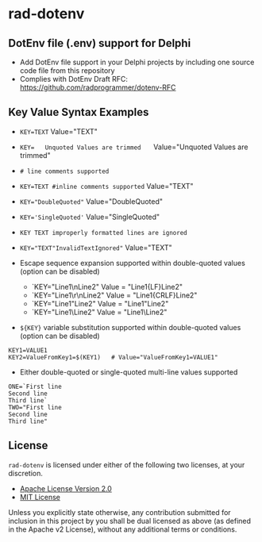 # rad-dotenv
## DotEnv file (.env) support for Delphi

- Add DotEnv file support in your Delphi projects by including one source code file from this repository
- Complies with DotEnv Draft RFC: https://github.com/radprogrammer/dotenv-RFC

## Key Value Syntax Examples
- `KEY=TEXT`  Value="TEXT"
- `KEY=   Unquoted Values are trimmed   `  Value="Unquoted Values are trimmed"
- `# line comments supported`
- `KEY=TEXT #inline comments supported`  Value="TEXT"
- `KEY="DoubleQuoted"`  Value="DoubleQuoted"
- `KEY='SingleQuoted'`  Value="SingleQuoted"
- `KEY TEXT improperly formatted lines are ignored`
- `KEY="TEXT"InvalidTextIgnored"`  Value="TEXT"

- Escape sequence expansion supported within double-quoted values (option can be disabled)
  - `KEY="Line1\nLine2"  Value = "Line1{LF}Line2"
  - `KEY="Line1\r\nLine2"  Value = "Line1{CRLF}Line2"
  - `KEY="Line1\"Line2"  Value = "Line1"Line2"
  - `KEY="Line1\\Line2"  Value = "Line1\Line2"

- `${KEY}` variable substitution supported within double-quoted values (option can be disabled)
````
KEY1=VALUE1
KEY2=ValueFromKey1=$(KEY1)   # Value="ValueFromKey1=VALUE1"
````

- Either double-quoted or single-quoted multi-line values supported
````
ONE=`First line
Second line
Third line`
TWO="First line
Second line
Third line"
````

## License
`rad-dotenv` is licensed under either of the following two licenses, at your discretion.

- [Apache License Version 2.0](http://www.apache.org/licenses/LICENSE-2.0)
- [MIT License](http://opensource.org/licenses/MIT)

Unless you explicitly state otherwise, any contribution submitted for inclusion in 
this project by you shall be dual licensed as above (as defined in the Apache v2 License), 
without any additional terms or conditions.
